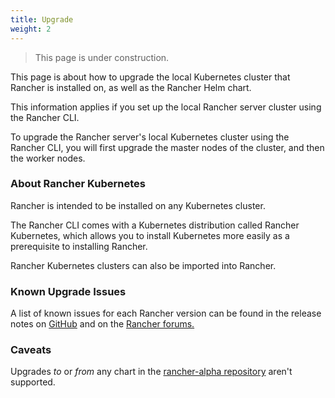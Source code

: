```yaml
---
title: Upgrade
weight: 2
---
```


> This page is under construction.

This page is about how to upgrade the local Kubernetes cluster that Rancher is installed on, as well as the Rancher Helm chart.

This information applies if you set up the local Rancher server cluster using the Rancher CLI.

To upgrade the Rancher server's local Kubernetes cluster using the Rancher CLI, you will first upgrade the master nodes of the cluster, and then the worker nodes.

### About Rancher Kubernetes

Rancher is intended to be installed on any Kubernetes cluster.

The Rancher CLI comes with a Kubernetes distribution called Rancher Kubernetes, which allows you to install Kubernetes more easily as a prerequisite to installing Rancher.

Rancher Kubernetes clusters can also be imported into Rancher.


### Known Upgrade Issues

A list of known issues for each Rancher version can be found in the release notes on [GitHub](https://github.com/rancher/rancher/releases) and on the [Rancher forums.](https://forums.rancher.com/c/announcements/12)

### Caveats
Upgrades _to_ or _from_ any chart in the [rancher-alpha repository]({{<baseurl>}}/rancher/v2.x/en/installation/options/server-tags/#helm-chart-repositories/) aren't supported.